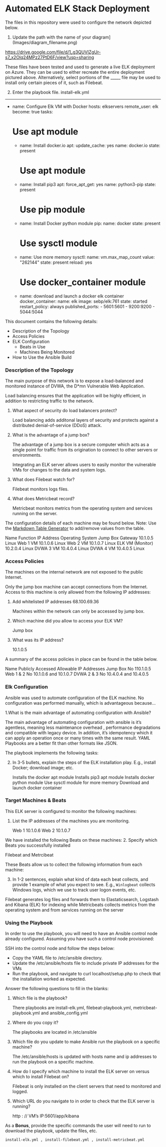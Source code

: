 # Automated ELK Stack Deployment

The files in this repository were used to configure the network depicted below.

1. Update the path with the name of your diagram](Images/diagram_filename.png)

https://drive.google.com/file/d/1_g3QUVIZgUr-s7_x2Olq24MPz27PtD6F/view?usp=sharing


These files have been tested and used to generate a live ELK deployment on Azure. They can be used to either recreate the entire deployment pictured above. Alternatively, select portions of the _____ file may be used to install only certain pieces of it, such as Filebeat.

2.  Enter the playbook file.		install-elk.yml
  
  ---
- name: Configure Elk VM with Docker
  hosts: elkservers
  remote_user: elk
  become: true
  tasks:
    # Use apt module
    - name: Install docker.io
      apt:
        update_cache: yes
        name: docker.io
        state: present

      # Use apt module
    - name: Install pip3
      apt:
        force_apt_get: yes
        name: python3-pip
        state: present

      # Use pip module
    - name: Install Docker python module
      pip:
        name: docker
        state: present

      # Use sysctl module
    - name: Use more memory
      sysctl:
        name: vm.max_map_count
        value: "262144"
        state: present
        reload: yes

      # Use docker_container module
    - name: download and launch a docker elk container
      docker_container:
        name: elk
        image: sebp/elk:761
        state: started
        restart_policy: always
        published_ports:
          - 5601:5601
          - 9200:9200
          - 5044:5044
          
          
This document contains the following details:
- Description of the Topology
- Access Policies
- ELK Configuration
  - Beats in Use
  - Machines Being Monitored
- How to Use the Ansible Build


### Description of the Topology

The main purpose of this network is to expose a load-balanced and monitored instance of DVWA, the D*mn Vulnerable Web Application.

Load balancing ensures that the application will be highly efficient, in addition to restricting traffic to the network.

1.  What aspect of security do load balancers protect? 

    Load balancing adds additonal layers of security and protects against a distributed denial-of-service (DDoS) attack.

2.  What is the advantage of a jump box?

    The advantage of a jump box is a secure computer which acts as a single point for traffic from its origination to connect to other servers or environments.

    Integrating an ELK server allows users to easily monitor the vulnerable VMs for changes to the data and system logs.

3.  What does Filebeat watch for?

    Filebeat monitors logs files.

4.  What does Metricbeat record?

    Metricbeat monitors metrics from the operating system and services running on the server.

The configuration details of each machine may be found below.
Note: Use the [Markdown Table Generator](http://www.tablesgenerator.com/markdown_tables) to add/remove values from the table.

Name
Function
IP Address
Operating System
Jump Box
Gateway
10.1.0.5
Linux
Web 1
VM
10.1.0.6
Linux
Web 2
VM
10.1.0.7
Linux
ELK
VM (Monitor)
10.2.0.4
Linux
DVWA 3
VM
10.4.0.4
Linux
DVWA 4
VM
10.4.0.5
Linux


### Access Policies

The machines on the internal network are not exposed to the public Internet. 

Only the jump box machine can accept connections from the Internet. Access to this machine is only allowed from the following IP addresses:

1.  Add whitelisted IP addresses	68.100.69.36

    Machines within the network can only be accessed by jump box.

2.  Which machine did you allow to access your ELK VM? 
 
    Jump box

3.  What was its IP address? 

    10.1.0.5

A summary of the access policies in place can be found in the table below.

Name
Publicly Accessed
Allowable IP Addresses
Jump Box
No
110.1.0.5
Web 1 & 2
No
10.1.0.6 and 10.1.0.7
DVWA 2 & 3
No
10.4.0.4 and 10.4.0.5










### Elk Configuration

Ansible was used to automate configuration of the ELK machine. No configuration was performed manually, which is advantageous because...

1.What is the main advantage of automating configuration with Ansible?

  The main advantage of automating configuration with ansible is it’s agentless, meaning less maintenance overhead , performance degradations and compatible with     legacy device. In addition, it’s idempotency which it can apply an operation once or many times with the same result.  YAML Playbooks are a  better fit than       other formats like JSON.

The playbook implements the following tasks:

2.  In 3-5 bullets, explain the steps of the ELK installation play. E.g., install Docker; download image; etc.

    Installs the docker apt module
    Installs pip3 apt module
    Installs docker python module
    Use sysctl module for more memory
    Download and launch docker container

### Target Machines & Beats
This ELK server is configured to monitor the following machines:
1.  List the IP addresses of the machines you are monitoring.
    
    Web 1 10.1.0.6
    Web 2 10.1.0.7

We have installed the following Beats on these machines:
2. Specify which Beats you successfully installed

   Filebeat and Metrcibeat

These Beats allow us to collect the following information from each machine:

3. In 1-2 sentences, explain what kind of data each beat collects, and provide 1 example of what you expect to see. E.g., `Winlogbeat` collects Windows logs, which    we use to track user logon events, etc.

  Filebeat generates log files and forwards them to Elastaticsearch, Logstash and Kibana (ELK) for indexing while Metricbeats collects metrics from the operating
  system and from services running on the server

### Using the Playbook
In order to use the playbook, you will need to have an Ansible control node already configured. Assuming you have such a control node provisioned: 

SSH into the control node and follow the steps below:
- Copy the YAML file to /etc/ansible directory.
- Update the /etc/ansible/hosts file to include private IP addresses for the VMs
- Run the playbook, and navigate to curl localhost/setup.php to check that the installation worked as expected.

Answer the following questions to fill in the blanks:

1. Which file is the playbook?  
  
   There playbooks are install-elk.yml, filebeat-playbook.yml, metricbeat-playbook.yml and ansible_config.yml

2. Where do you copy it?  

   The playbooks are located in /etc/ansible
  
3. Which file do you update to make Ansible run the playbook on a specific machine?

   The /etc/ansible/hosts is updated with hosts name and ip addresses to run the playbook on a specific machine.


4.  How do I specify which machine to install the ELK server on versus which to install Filebeat on?

    Filebeat is only installed on the client servers that need to monitored and logged.


5.  Which URL do you navigate to in order to check that the ELK server is running?  

    http : // VM’s IP:5601/app/kibana

As a **Bonus**, provide the specific commands the user will need to run to download the playbook, update the files, etc.  

    install-elk.yml , install-filebeat.yml , install-metricbeat.yml
